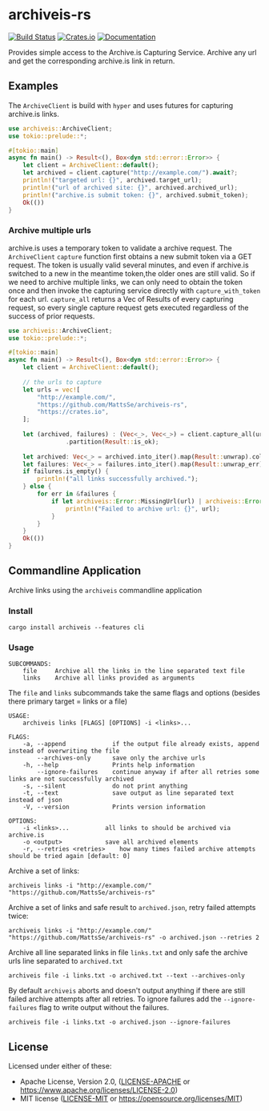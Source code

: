 # archiveis-rs

[![Build Status](https://travis-ci.com/MattsSe/archiveis-rs.svg?branch=master)](https://travis-ci.com/MattsSe/archiveis-rs)
[![Crates.io](https://img.shields.io/crates/v/archiveis.svg)](https://crates.io/crates/archiveis)
[![Documentation](https://docs.rs/archiveis/badge.svg)](https://docs.rs/archiveis)

Provides simple access to the Archive.is Capturing Service.
Archive any url and get the corresponding archive.is link in return.

## Examples

The `ArchiveClient` is build with `hyper` and uses futures for capturing archive.is links.

```rust
use archiveis::ArchiveClient;
use tokio::prelude::*;

#[tokio::main]
async fn main() -> Result<(), Box<dyn std::error::Error>> {
    let client = ArchiveClient::default();
    let archived = client.capture("http://example.com/").await?;
    println!("targeted url: {}", archived.target_url);
    println!("url of archived site: {}", archived.archived_url);
    println!("archive.is submit token: {}", archived.submit_token);
    Ok(())
}
```

### Archive multiple urls
archive.is uses a temporary token to validate a archive request.
The `ArchiveClient` `capture` function first obtains a new submit token via a GET request. The token is usually valid several minutes, and even if archive.is switched to a new in the meantime token,the older ones are still valid. So if we need to archive multiple links, we can only need to obtain the token once and then invoke the capturing service directly with `capture_with_token` for each url. `capture_all` returns a Vec of Results of every capturing request, so every single capture request gets executed regardless of the success of prior requests.


```rust 
use archiveis::ArchiveClient;
use tokio::prelude::*;

#[tokio::main]
async fn main() -> Result<(), Box<dyn std::error::Error>> {
    let client = ArchiveClient::default();
    
    // the urls to capture
    let urls = vec![
        "http://example.com/",
        "https://github.com/MattsSe/archiveis-rs",
        "https://crates.io",
    ];
    
    let (archived, failures) : (Vec<_>, Vec<_>) = client.capture_all(urls).await?.into_iter()
                .partition(Result::is_ok);
    
    let archived: Vec<_> = archived.into_iter().map(Result::unwrap).collect();
    let failures: Vec<_> = failures.into_iter().map(Result::unwrap_err).collect();
    if failures.is_empty() {
        println!("all links successfully archived.");
    } else {
        for err in &failures {
            if let archiveis::Error::MissingUrl(url) | archiveis::Error::ServerError(url) = err {
                println!("Failed to archive url: {}", url);
            }
        }
    }
    Ok(())
}
```

## Commandline Application

Archive links using the `archiveis` commandline application

### Install

```shell
cargo install archiveis --features cli
```

### Usage
```shell
SUBCOMMANDS:
    file     Archive all the links in the line separated text file
    links    Archive all links provided as arguments
```

The `file` and `links` subcommands take the same flags and options (besides there primary target = links or a file)

```shell
USAGE:
    archiveis links [FLAGS] [OPTIONS] -i <links>...

FLAGS:
    -a, --append             if the output file already exists, append instead of overwriting the file
        --archives-only      save only the archive urls
    -h, --help               Prints help information
        --ignore-failures    continue anyway if after all retries some links are not successfully archived
    -s, --silent             do not print anything
    -t, --text               save output as line separated text instead of json
    -V, --version            Prints version information

OPTIONS:
    -i <links>...          all links to should be archived via archive.is
    -o <output>            save all archived elements
    -r, --retries <retries>    how many times failed archive attempts should be tried again [default: 0]
```

Archive a set of links:

```shell
archiveis links -i "http://example.com/" "https://github.com/MattsSe/archiveis-rs"
```

Archive a set of links and safe result to `archived.json`, retry failed attempts twice:

```shell
archiveis links -i "http://example.com/" "https://github.com/MattsSe/archiveis-rs" -o archived.json --retries 2
```

Archive all line separated links in file `links.txt` and only safe the archive urls line separated to `archived.txt`

```shell
archiveis file -i links.txt -o archived.txt --text --archives-only
```

By default `archiveis` aborts and doesn't output anything if there are still failed archive attempts after all retries. To ignore failures add the `--ignore-failures` flag to write output without the failures.

```shell
archiveis file -i links.txt -o archived.json --ignore-failures
```


## License

Licensed under either of these:

 * Apache License, Version 2.0, ([LICENSE-APACHE](LICENSE-APACHE) or
   https://www.apache.org/licenses/LICENSE-2.0)
 * MIT license ([LICENSE-MIT](LICENSE-MIT) or
   https://opensource.org/licenses/MIT)
